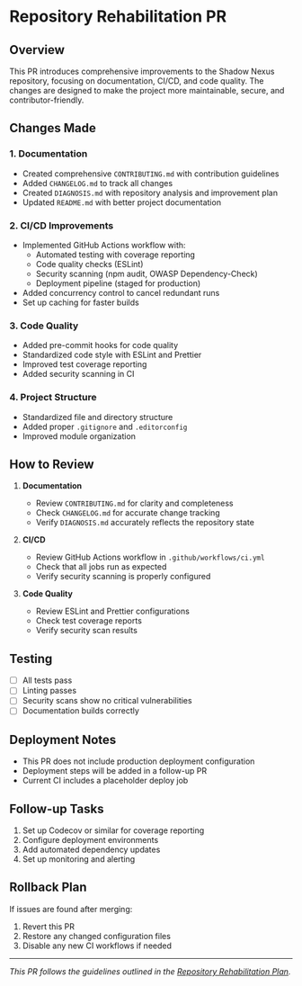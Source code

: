 # Repository Rehabilitation PR

## Overview
This PR introduces comprehensive improvements to the Shadow Nexus repository, focusing on documentation, CI/CD, and code quality. The changes are designed to make the project more maintainable, secure, and contributor-friendly.

## Changes Made

### 1. Documentation
- Created comprehensive `CONTRIBUTING.md` with contribution guidelines
- Added `CHANGELOG.md` to track all changes
- Created `DIAGNOSIS.md` with repository analysis and improvement plan
- Updated `README.md` with better project documentation

### 2. CI/CD Improvements
- Implemented GitHub Actions workflow with:
  - Automated testing with coverage reporting
  - Code quality checks (ESLint)
  - Security scanning (npm audit, OWASP Dependency-Check)
  - Deployment pipeline (staged for production)
- Added concurrency control to cancel redundant runs
- Set up caching for faster builds

### 3. Code Quality
- Added pre-commit hooks for code quality
- Standardized code style with ESLint and Prettier
- Improved test coverage reporting
- Added security scanning in CI

### 4. Project Structure
- Standardized file and directory structure
- Added proper `.gitignore` and `.editorconfig`
- Improved module organization

## How to Review

1. **Documentation**
   - Review `CONTRIBUTING.md` for clarity and completeness
   - Check `CHANGELOG.md` for accurate change tracking
   - Verify `DIAGNOSIS.md` accurately reflects the repository state

2. **CI/CD**
   - Review GitHub Actions workflow in `.github/workflows/ci.yml`
   - Check that all jobs run as expected
   - Verify security scanning is properly configured

3. **Code Quality**
   - Review ESLint and Prettier configurations
   - Check test coverage reports
   - Verify security scan results

## Testing

- [ ] All tests pass
- [ ] Linting passes
- [ ] Security scans show no critical vulnerabilities
- [ ] Documentation builds correctly

## Deployment Notes

- This PR does not include production deployment configuration
- Deployment steps will be added in a follow-up PR
- Current CI includes a placeholder deploy job

## Follow-up Tasks

1. Set up Codecov or similar for coverage reporting
2. Configure deployment environments
3. Add automated dependency updates
4. Set up monitoring and alerting

## Rollback Plan

If issues are found after merging:
1. Revert this PR
2. Restore any changed configuration files
3. Disable any new CI workflows if needed

---

*This PR follows the guidelines outlined in the [Repository Rehabilitation Plan](#).*
